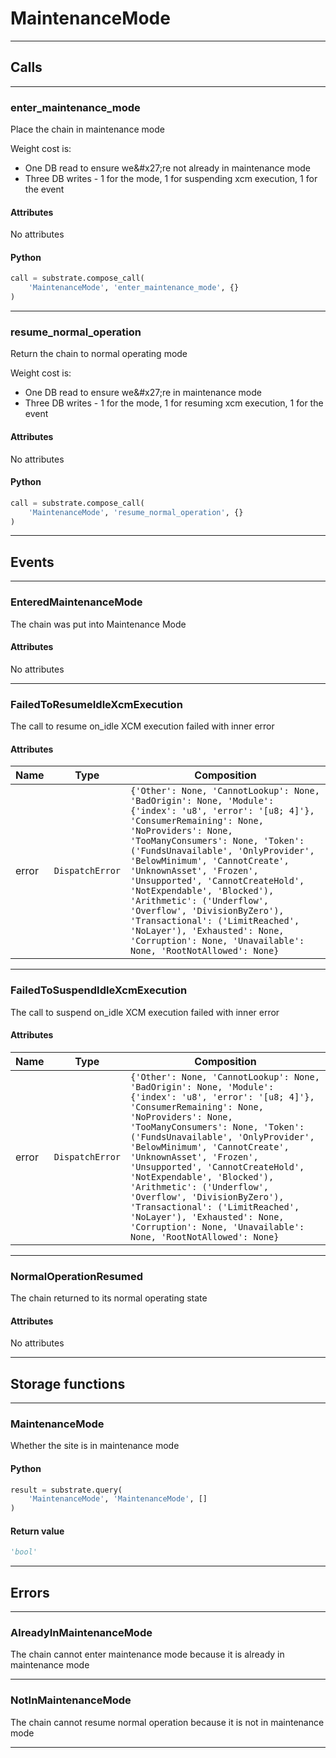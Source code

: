 
# MaintenanceMode

---------
## Calls

---------
### enter_maintenance_mode
Place the chain in maintenance mode

Weight cost is:
* One DB read to ensure we&\#x27;re not already in maintenance mode
* Three DB writes - 1 for the mode, 1 for suspending xcm execution, 1 for the event
#### Attributes
No attributes

#### Python
```python
call = substrate.compose_call(
    'MaintenanceMode', 'enter_maintenance_mode', {}
)
```

---------
### resume_normal_operation
Return the chain to normal operating mode

Weight cost is:
* One DB read to ensure we&\#x27;re in maintenance mode
* Three DB writes - 1 for the mode, 1 for resuming xcm execution, 1 for the event
#### Attributes
No attributes

#### Python
```python
call = substrate.compose_call(
    'MaintenanceMode', 'resume_normal_operation', {}
)
```

---------
## Events

---------
### EnteredMaintenanceMode
The chain was put into Maintenance Mode
#### Attributes
No attributes

---------
### FailedToResumeIdleXcmExecution
The call to resume on_idle XCM execution failed with inner error
#### Attributes
| Name | Type | Composition
| -------- | -------- | -------- |
| error | `DispatchError` | ```{'Other': None, 'CannotLookup': None, 'BadOrigin': None, 'Module': {'index': 'u8', 'error': '[u8; 4]'}, 'ConsumerRemaining': None, 'NoProviders': None, 'TooManyConsumers': None, 'Token': ('FundsUnavailable', 'OnlyProvider', 'BelowMinimum', 'CannotCreate', 'UnknownAsset', 'Frozen', 'Unsupported', 'CannotCreateHold', 'NotExpendable', 'Blocked'), 'Arithmetic': ('Underflow', 'Overflow', 'DivisionByZero'), 'Transactional': ('LimitReached', 'NoLayer'), 'Exhausted': None, 'Corruption': None, 'Unavailable': None, 'RootNotAllowed': None}```

---------
### FailedToSuspendIdleXcmExecution
The call to suspend on_idle XCM execution failed with inner error
#### Attributes
| Name | Type | Composition
| -------- | -------- | -------- |
| error | `DispatchError` | ```{'Other': None, 'CannotLookup': None, 'BadOrigin': None, 'Module': {'index': 'u8', 'error': '[u8; 4]'}, 'ConsumerRemaining': None, 'NoProviders': None, 'TooManyConsumers': None, 'Token': ('FundsUnavailable', 'OnlyProvider', 'BelowMinimum', 'CannotCreate', 'UnknownAsset', 'Frozen', 'Unsupported', 'CannotCreateHold', 'NotExpendable', 'Blocked'), 'Arithmetic': ('Underflow', 'Overflow', 'DivisionByZero'), 'Transactional': ('LimitReached', 'NoLayer'), 'Exhausted': None, 'Corruption': None, 'Unavailable': None, 'RootNotAllowed': None}```

---------
### NormalOperationResumed
The chain returned to its normal operating state
#### Attributes
No attributes

---------
## Storage functions

---------
### MaintenanceMode
 Whether the site is in maintenance mode

#### Python
```python
result = substrate.query(
    'MaintenanceMode', 'MaintenanceMode', []
)
```

#### Return value
```python
'bool'
```
---------
## Errors

---------
### AlreadyInMaintenanceMode
The chain cannot enter maintenance mode because it is already in maintenance mode

---------
### NotInMaintenanceMode
The chain cannot resume normal operation because it is not in maintenance mode

---------